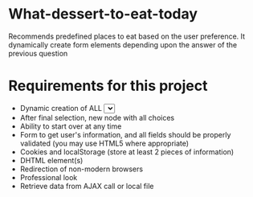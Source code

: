 # What-dessert-to-eat-today
Recommends predefined places to eat based on the user preference. It dynamically create form elements depending upon the answer of the previous question


# Requirements for this project
- Dynamic creation of ALL <select> nodes. At least 2 choices for each selection, and at least a depth of 3 different questions
- After final selection, new node with all choices
- Ability to start over at any time
- Form to get user's information, and all fields should be properly validated (you may use HTML5 where appropriate)
- Cookies and localStorage (store at least 2 pieces of information)
- DHTML element(s)
- Redirection of non-modern browsers
- Professional look
- Retrieve data from AJAX call or local file
